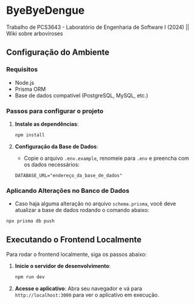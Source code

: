 
# ByeByeDengue
Trabalho de PCS3643 - Laboratório de Engenharia de Software I (2024) || Wiki sobre arboviroses

## Configuração do Ambiente

### Requisitos

- Node.js
- Prisma ORM
- Base de dados compatível (PostgreSQL, MySQL, etc.)

### Passos para configurar o projeto

1. **Instale as dependências**:
   ```bash
   npm install
   ```

2. **Configuração da Base de Dados**:
   - Copie o arquivo `.env.example`, renomeie para `.env` e preencha com os dados necessários:
   ```env
   DATABASE_URL="endereço_da_base_de_dados"
   ```

### Aplicando Alterações no Banco de Dados

- Caso haja alguma alteração no arquivo `schema.prisma`, você deve atualizar a base de dados rodando o comando abaixo:
```bash
npx prisma db push
```

## Executando o Frontend Localmente

Para rodar o frontend localmente, siga os passos abaixo:

1. **Inicie o servidor de desenvolvimento**:
   ```bash
   npm run dev
   ```

2. **Acesse o aplicativo**:
   Abra seu navegador e vá para `http://localhost:3000` para ver o aplicativo em execução.